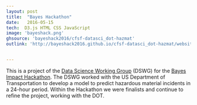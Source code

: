 ```yaml
---
layout: post
title:  "Bayes Hackathon"
date:   2016-05-15
tech:  D3.js HTML CSS JavaScript
image: 'bayeshack.png'
ghsource: 'bayeshack2016/cfsf-datasci_dot-hazmat'
outlink: 'http://bayeshack2016.github.io/cfsf-datasci_dot-hazmat/website/'


---
```

This is a project of the [Data Science Working Group](http://www.datascience-working.org) (DSWG) for the [Bayes Impact Hackathon](http://bayeshack.org).  The DSWG worked with the US Department of Transportation to develop a model to predict hazardous material incidents in a 24-hour period.  Within the Hackathon we were finalists and continue to refine the project, working with the DOT.